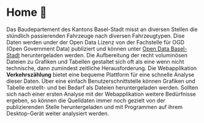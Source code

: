 # Home 🚧

Das Baudepartement des Kantons Basel-Stadt misst an diversen Stellen die stündlich passierenden Fahrzeuge nach diversen Fahrzeugtypen. Dise Daten werden under der Open Data Lizenz von der Fachstelle für OGD (Open Government Data) publiziert und können unter [Open Data Basel-Stadt](https://data.bs.ch/pages/home/) heruntergeladen werden. Die Aufbereitung der recht voluminösen Dateien zu Grafiken und Tabellen gestaltet sich oft als eine wenn nicht technische, dann zumindest zeitliche Herausforderung. Die Webapplikation **Verkehrszählung** bietet eine bequeme Plattform für eine schnelle Analyse dieser Daten. Über eine einfach Benutzerschnittstelle können Grafiken und Tabelle erstellt- und bei Bedarf als Dateien heruntergeladen werden. Sollten sich nach einer ersten Analyse mit der Webapplikation weitere Bedürfnisse ergeben, so können die Quelldaten immer noch gezielt von der publizierenden Stelle heruntergeladen und mit Programmen auf ihrem Desktop-Gerät weiter analysiert werden.


